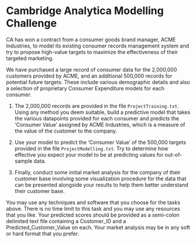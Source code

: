 
# Cambridge Analytica Modelling Challenge

CA has won a contract from a consumer goods brand manager, ACME Industries, to model its existing consumer records management system and try to propose high-value targets to maximize the effectiveness of their targeted marketing.

We have purchased a large record of consumer data for the 2,000,000 customers provided by ACME, and an additional 500,000 records for potential future targets. These include various demographic details and also a selection of proprietary Consumer Expenditure models for each consumer.

 1. The 2,000,000 records are provided in the file `ProjectTraining.txt`. Using any method you deem suitable, build a predictive model that takes the various datapoints provided for each consumer and predicts the ‘Consumer Value’ assigned by ACME Industries, which is a measure of the value of the customer to the company.

 2. Use your model to predict the ‘Consumer Value’ of the 500,000 targets provided in the file `ProjectModelling.txt`. Try to determine how effective you expect your model to be at predicting values for out-of-sample data.

 3. Finally, conduct some initial market analysis for the company of their customer base involving some visualization procedure for the data that can be presented alongside your results to help them better understand their customer base.

You may use any techniques and software that you choose for the tasks above. There is no time limit to this task and you may use any resources that you like. Your predicted scores should be provided as a semi-colon delimited text file containing a Costomer_ID and a Predicted_Customer_Value on each. Your market analysis may be in any soft or hard format that you prefer.

